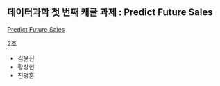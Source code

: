 ## 데이터과학 첫 번째 캐글 과제 :  Predict Future Sales

[Predict Future Sales](https://www.kaggle.com/c/competitive-data-science-predict-future-sales)

2조
- 김윤진
- 황상현
- 진명훈
